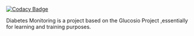 
[![Codacy Badge](https://api.codacy.com/project/badge/Grade/e704e9aa771b49bda0063780e0a59d2f)](https://app.codacy.com/app/benjaminbamanya/Diabetes-Monitoring?utm_source=github.com&utm_medium=referral&utm_content=benjaminbamanya/Diabetes-Monitoring&utm_campaign=Badge_Grade_Settings)


Diabetes Monitoring is a project based on the Glucosio Project ,essentially for learning and training purposes.




